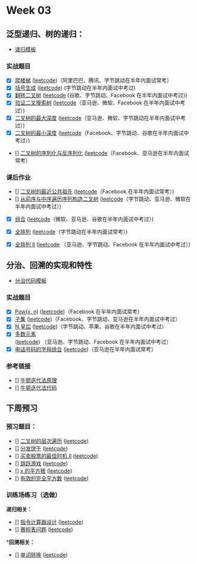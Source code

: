 
# Week 03

## 泛型递归、树的递归：

* [递归模板](code/recursion-template.md)

### 实战题目

* [x] [爬楼梯](../1p1d/day00-climbing-stairs.md) ([leetcode](https://leetcode-cn.com/problems/climbing-stairs/))（阿里巴巴、腾讯、字节跳动在半年内面试常考）
* [x] [括号生成](../Week_02/code/22-generate-parentheses.md) ([leetcode](https://leetcode-cn.com/problems/generate-parentheses/)) (字节跳动在半年内面试中考过)
* [x] [翻转二叉树](code/226-invert-binary-tree.md) ([leetcode](https://leetcode-cn.com/problems/invert-binary-tree/description/) (谷歌、字节跳动、Facebook 在半年内面试中考过))
* [x] [验证二叉搜索树](code/98-validate-binary-search-tree.md) ([leetcode](https://leetcode-cn.com/problems/validate-binary-search-tree)（亚马逊、微软、Facebook 在半年内面试中考过）)
* [x] [二叉树的最大深度](code/104-maximum-depth-of-binary-tree.md) ([leetcode](https://leetcode-cn.com/problems/maximum-depth-of-binary-tree)（亚马逊、微软、字节跳动在半年内面试中考过）)
* [x] [二叉树的最小深度](code/111-minimum-depth-of-binary-tree.md) ([leetcode](https://leetcode-cn.com/problems/minimum-depth-of-binary-tree)（Facebook、字节跳动、谷歌在半年内面试中考过）)
* [] [二叉树的序列化与反序列化]() ([leetcode](https://leetcode-cn.com/problems/serialize-and-deserialize-binary-tree/)（Facebook、亚马逊在半年内面试常考）

### 课后作业

* [] [二叉树的最近公共祖先]() ([leetcode](https://leetcode-cn.com/problems/lowest-common-ancestor-of-a-binary-tree/)（Facebook 在半年内面试常考）)
* [] [从前序与中序遍历序列构造二叉树]() ([leetcode](https://leetcode-cn.com/problems/construct-binary-tree-from-preorder-and-inorder-traversal/)（字节跳动、亚马逊、微软在半年内面试中考过）)
* [x] [组合](code/77-combinations.md) ([leetcode](https://leetcode-cn.com/problems/combinations/)（微软、亚马逊、谷歌在半年内面试中考过）)
* [x] [全排列]() ([leetcode](https://leetcode-cn.com/problems/permutations/)（字节跳动在半年内面试常考）)
* [x] [全排列 II]() ([leetcode](https://leetcode-cn.com/problems/permutations-ii/) （亚马逊、字节跳动、Facebook 在半年内面试中考过）)


## 分治、回溯的实现和特性

* [分治代码模板](code/divide-and-conquer-template.md)

### 实战题目

* [x] [Pow(x, n)](../Week_02/code/50-powx-n.md) ([leetcode](https://leetcode-cn.com/problems/powx-n/))（Facebook 在半年内面试常考） 
* [x] [子集](code/78-subsets.md) ([leetcode](https://leetcode-cn.com/problems/subsets/))（Facebook、字节跳动、亚马逊在半年内面试中考过） 
* [x] [N 皇后](code/51-n-queens.md) ([leetcode](https://leetcode-cn.com/problems/n-queens/))（字节跳动、苹果、谷歌在半年内面试中考过） 
* [x] [多数元素](code/169-majority-element.md) ([leetcode](https://leetcode-cn.com/problems/majority-element/)) （亚马逊、字节跳动、Facebook 在半年内面试中考过）
* [x] [电话号码的字母组合](code/17-letter-combinations-of-a-phone-number.md) ([leetcode](https://leetcode-cn.com/problems/letter-combinations-of-a-phone-number/))（亚马逊在半年内面试常考）

### 参考链接

* [] [牛顿迭代法原理](http://www.matrix67.com/blog/archives/361)
* [] [牛顿迭代法代码](http://www.voidcn.com/article/p-eudisdmk-zm.html)



## 下周预习

### 预习题目：

* [] [二叉树的层次遍历]() ([leetcode]())
* [] [分发饼干]() ([leetcode]())
* [] [买卖股票的最佳时机 II]() ([leetcode]())
* [] [跳跃游戏]() ([leetcode]())
* [] [x 的平方根]() ([leetcode]())
* [] [有效的完全平方数]() ([leetcode]())



### 训练场练习（选做）

**递归相关：**

* [] [指令计算器设计]() ([leetcode]())
* [] [赛程表问题]() ([leetcode]())

***回溯相关：**

* [] [单词转换]() ([leetcode]())

